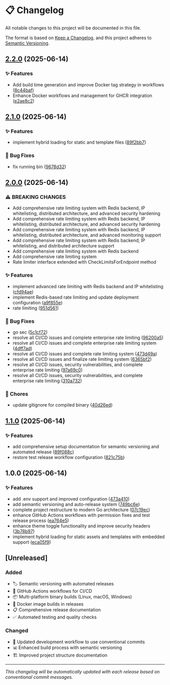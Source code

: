 # 📋 Changelog

All notable changes to this project will be documented in this file.

The format is based on [Keep a Changelog](https://keepachangelog.com/en/1.0.0/),
and this project adheres to [Semantic Versioning](https://semver.org/spec/v2.0.0.html).


## [2.2.0](https://github.com/pandeptwidyaop/tempfile/compare/v2.1.0...v2.2.0) (2025-06-14)

### ✨ Features

* Add build time generation and improve Docker tag strategy in workflows ([8c44baf](https://github.com/pandeptwidyaop/tempfile/commit/8c44baf389078066b931bf79b6c224052bdce9e2))
* Enhance Docker workflows and management for GHCR integration ([e2ae8c2](https://github.com/pandeptwidyaop/tempfile/commit/e2ae8c24b765965d7ce2d7d1883d99a13e3999b4))

## [2.1.0](https://github.com/pandeptwidyaop/tempfile/compare/v2.0.0...v2.1.0) (2025-06-14)

### ✨ Features

* implement hybrid loading for static and template files ([89f2bb7](https://github.com/pandeptwidyaop/tempfile/commit/89f2bb71d51d1e7fdda6b5931ad6f41dcb464bfe))

### 🐛 Bug Fixes

* fix running bin ([9678d32](https://github.com/pandeptwidyaop/tempfile/commit/9678d328063d3da7513debf77d4d3331635a5735))

## [2.0.0](https://github.com/pandeptwidyaop/tempfile/compare/v1.1.0...v2.0.0) (2025-06-14)

### ⚠ BREAKING CHANGES

* Add comprehensive rate limiting system with Redis backend,
IP whitelisting, distributed architecture, and advanced security hardening
* Add comprehensive rate limiting system with Redis backend,
IP whitelisting, distributed architecture, and advanced security hardening
* Add comprehensive rate limiting system with Redis backend,
IP whitelisting, distributed architecture, and advanced monitoring support
* Add comprehensive rate limiting system with Redis backend,
IP whitelisting, and distributed architecture support
* Add comprehensive rate limiting system with Redis backend
* Add comprehensive rate limiting system
* Rate limiter interface extended with CheckLimitsForEndpoint method

### ✨ Features

* implement advanced rate limiting with Redis backend and IP whitelisting ([cfd94ae](https://github.com/pandeptwidyaop/tempfile/commit/cfd94aed62243a21e3624bd19816b86395fa50a9))
* implement Redis-based rate limiting and update deployment configuration ([a9f855e](https://github.com/pandeptwidyaop/tempfile/commit/a9f855ec4c3b42e66ed144249982598073efd6ca))
* rate limiting ([951d561](https://github.com/pandeptwidyaop/tempfile/commit/951d5619595d91531c239638abef6517c445c8ef))

### 🐛 Bug Fixes

* go sec ([5c1cf72](https://github.com/pandeptwidyaop/tempfile/commit/5c1cf72e84832a57cd608917f5cf7836140bb36b))
* resolve all CI/CD issues and complete enterprise rate limiting ([96200a5](https://github.com/pandeptwidyaop/tempfile/commit/96200a5c8e7662d0b453fd3cfa8908fef0bebf96))
* resolve all CI/CD issues and complete enterprise rate limiting system ([4dff7ad](https://github.com/pandeptwidyaop/tempfile/commit/4dff7ada2ba6920da1892320fe59c32be1cf611e))
* resolve all CI/CD issues and complete rate limiting system ([473d49a](https://github.com/pandeptwidyaop/tempfile/commit/473d49a0b34908bc6ee465c1d7146b0d1d8e9a11))
* resolve all CI/CD issues and finalize rate limiting system ([6365bf2](https://github.com/pandeptwidyaop/tempfile/commit/6365bf2cea665a012394489d02a199b66627a9ab))
* resolve all CI/CD issues, security vulnerabilities, and complete enterprise rate limiting ([97a69c0](https://github.com/pandeptwidyaop/tempfile/commit/97a69c0c5dea2f73d98cc6324581d8efb345691c))
* resolve all CI/CD issues, security vulnerabilities, and complete enterprise rate limiting ([310a732](https://github.com/pandeptwidyaop/tempfile/commit/310a7327dc900d67a4401a3705c5735d8ca3eda7))

### 🧹 Chores

* update gitignore for compiled binary ([40d26ed](https://github.com/pandeptwidyaop/tempfile/commit/40d26ed961e7f747b577442ae79f1c1ddf0da0ca))

## [1.1.0](https://github.com/pandeptwidyaop/tempfile/compare/v1.0.0...v1.1.0) (2025-06-14)

### ✨ Features

* add comprehensive setup documentation for semantic versioning and automated release ([89f088c](https://github.com/pandeptwidyaop/tempfile/commit/89f088c3987837bb0c270d878090b6ed232cb840))
* restore test release workflow configuration ([821c75b](https://github.com/pandeptwidyaop/tempfile/commit/821c75bb93d0c675e007e8cd3d3ae12bbcd16e70))

## 1.0.0 (2025-06-14)

### ✨ Features

* add .env support and improved configuration ([473a410](https://github.com/pandeptwidyaop/tempfile/commit/473a410bcdcb1d4b983541608cba38e8b1885b04))
* add semantic versioning and auto-release system ([749bc6e](https://github.com/pandeptwidyaop/tempfile/commit/749bc6ee7b7784096b48b7ca4c0bb971ecdf5b74))
* complete project restructure to modern Go architecture ([07c19ec](https://github.com/pandeptwidyaop/tempfile/commit/07c19eca5de9360ba14653ecad3fd1d58192e9c8))
* enhance GitHub Actions workflows with permission fixes and test release process ([ea764e5](https://github.com/pandeptwidyaop/tempfile/commit/ea764e59064211e95628e15285cffac056f54656))
* enhance theme toggle functionality and improve security headers ([3b78b97](https://github.com/pandeptwidyaop/tempfile/commit/3b78b974913dfb372847f69c41c2926e349cf159))
* implement hybrid loading for static assets and templates with embedded support ([eca05f9](https://github.com/pandeptwidyaop/tempfile/commit/eca05f9827061b5d357af0fc559a0b99b9b0e590))

## [Unreleased]

### Added
- 🏷️ Semantic versioning with automated releases
- 🤖 GitHub Actions workflows for CI/CD
- 📦 Multi-platform binary builds (Linux, macOS, Windows)
- 🐳 Docker image builds in releases
- 📋 Comprehensive release documentation
- ✅ Automated testing and quality checks

### Changed
- 🔄 Updated development workflow to use conventional commits
- 📊 Enhanced build process with semantic versioning
- 🏗️ Improved project structure documentation

---

*This changelog will be automatically updated with each release based on conventional commit messages.*
